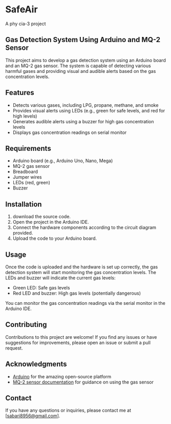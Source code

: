 # SafeAir
A phy cia-3 project
## Gas Detection System Using Arduino and MQ-2 Sensor

This project aims to develop a gas detection system using an Arduino board and an MQ-2 gas sensor. The system is capable of detecting various harmful gases and providing visual and audible alerts based on the gas concentration levels.

## Features

- Detects various gases, including LPG, propane, methane, and smoke
- Provides visual alerts using LEDs (e.g., green for safe levels,  and red for high levels)
- Generates audible alerts using a buzzer for high gas concentration levels
- Displays gas concentration readings on serial monitor

## Requirements

- Arduino board (e.g., Arduino Uno, Nano, Mega)
- MQ-2 gas sensor
- Breadboard
- Jumper wires
- LEDs (red, green)
- Buzzer

## Installation

1. download the source code.
2. Open the project in the Arduino IDE.
3. Connect the hardware components according to the circuit diagram provided.
4. Upload the code to your Arduino board.

## Usage

Once the code is uploaded and the hardware is set up correctly, the gas detection system will start monitoring the gas concentration levels. The LEDs and buzzer will indicate the current gas levels:

- Green LED: Safe gas levels
- Red LED and buzzer: High gas levels (potentially dangerous)

You can monitor the gas concentration readings via the serial monitor in the Arduino IDE.

## Contributing

Contributions to this project are welcome! If you find any issues or have suggestions for improvements, please open an issue or submit a pull request.


## Acknowledgments

- [Arduino](https://www.arduino.cc/) for the amazing open-source platform
- [MQ-2 sensor documentation](https://www.sparkfun.com/datasheets/Sensors/Biometric/MQ-2.pdf) for guidance on using the gas sensor

## Contact

If you have any questions or inquiries, please contact me at [sabari8956@gmail.com].
